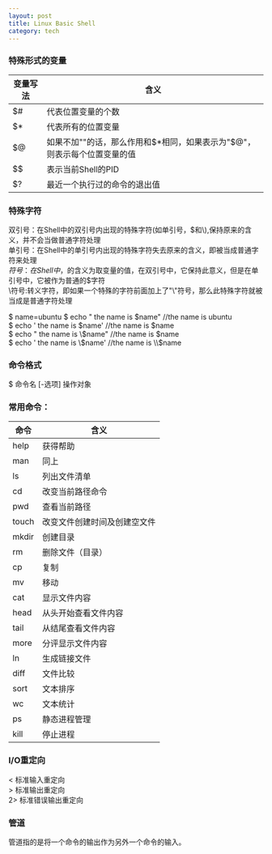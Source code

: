 ```yaml
---
layout: post
title: Linux Basic Shell
category: tech
---
```

### 特殊形式的变量  

| 变量写法 | 含义 |  
|---|-----|  
| $#  | 代表位置变量的个数   |  
| $*  | 代表所有的位置变量    |  
| $@  | 如果不加""的话，那么作用和$*相同，如果表示为"$@"，则表示每个位置变量的值    |  
| $$  | 表示当前Shell的PID    |  
| $?  | 最近一个执行过的命令的退出值    |  

### 特殊字符
双引号：在Shell中的双引号内出现的特殊字符(如单引号，$和\\),保持原来的含义，并不会当做普通字符处理  
单引号：在Shell中的单引号内出现的特殊字符失去原来的含义，即被当成普通字符来处理  
$符号：在Shell中，$的含义为取变量的值，在双引号中，它保持此意义，但是在单引号中，它被作为普通的$字符  
\\符号:转义字符，即如果一个特殊的字符前面加上了"\\"符号，那么此特殊字符就被当成是普通字符处理  

$ name=ubuntu
$ echo " the name is $name"    //the name is ubuntu  
$ echo ' the name is $name'    //the name is $name  
$ echo " the name is \\$name"    //the name is $name  
$ echo ' the name is \\$name'    //the name is \\$name  

### 命令格式
$ 命令名 [-选项] 操作对象  

### 常用命令：  

| 命令 | 含义 |  
|---|-----|  
| help  | 获得帮助   |  
| man  | 同上    |  
| ls  | 列出文件清单    |  
| cd  | 改变当前路径命令    |  
| pwd  | 查看当前路径    |  
|touch  | 改变文件创建时间及创建空文件  |  
|mkdir  | 创建目录  |  
|rm |  删除文件（目录）  |  
|cp |  复制  |  
|mv |  移动  |  
|cat  | 显示文件内容  |  
|head |  从头开始查看文件内容  |  
|tail |  从结尾查看文件内容  |  
|more |  分评显示文件内容  |  
|ln |  生成链接文件  |  
|diff |  文件比较  |  
|sort |  文本排序  |  
|wc |  文本统计  |  
|ps | 静态进程管理  |  
|kill |  停止进程  |  


### I/O重定向  
< 标准输入重定向  
\> 标准输出重定向  
2> 标准错误输出重定向  


### 管道
管道指的是将一个命令的输出作为另外一个命令的输入。  

